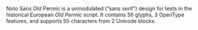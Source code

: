 Noto Sans Old Permic is a unmodulated (“sans serif”) design for texts in the historical European _Old Permic_ script. It contains 56 glyphs, 3 OpenType features, and supports 55 characters from 2 Unicode blocks.